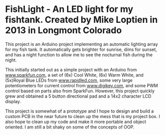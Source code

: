 FishLight - An LED light for my fishtank.
Created by Mike Loptien in 2013 in Longmont Colorado
=========

This project is an Arduino project implementing an automatic lighting array for
my fish tank.  It automatically gets brighter for sunrise, dims for sunset, and
has a night function to allow me to see the nocturnal fish during the night.

This initially started out as a simple project with an Arduino from 
www.sparkfun.com, a set of (6x) Cool White, (6x) Warm White, and (5x)Royal Blue
LEDs from www.rapidled.com, some very large potentiometers for current control
from www.digikey.com, and some PWM control based on parts also from SparkFun.
However, this project quickly grew and obtained a 5 button directional pad and
a 14x2 character LCD display.

This project is somewhat of a prototype and I hope to design and build a custom
PCB in the near future to clean up the mess that is my project box.  I also
hope to clean up my code and make it more portable and object oriented.  I am
still a bit shaky on some of the concepts of OOP.
